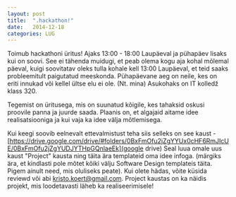 ```yaml
---
layout: post
title:  ".hackathon!"
date:   2014-12-18
categories: LUG
---
```


Toimub hackathoni üritus! Ajaks 13:00 - 18:00 Laupäeval ja pühapäev lisaks kui on soovi. See ei tähenda muidugi, et peab olema kogu aja kohal mõlemal päeval, kuigi soovitatav oleks tulla kohale kell 13:00 Laupäeval, et teid saaks probleemitult paigutatud meeskonda. Pühapäevane aeg on neile, kes on eriti innukad või kellel ültse elu ei ole. (Nt. mina) Asukohaks on IT kolledž klass 320.

Tegemist on üritusega, mis on suunatud kõigile, kes tahaksid oskusi proovile panna ja juurde saada. Plaanis on, et algajaid aitame idee realisatsiooniga ja kui vaja ka idee välja mõtlemisega.

Kui keegi soovib eelnevalt ettevalmistust teha siis selleks on see kaust - [https://drive.google.com/drive/#folders/0BxFmOfu2jZgYYUx0cHF6RmJIcUE/0BxFmOfu2jZgYUDJYTHpGQnlaeEk](google drive)
Seal luua omale uus kaust "Project" kausta ning täita ära templateid oma idee infoga. (märgiks ära, et kindlasti pole mõtet kõiki välju Software Design templateis täita. Pigem ainult need, mis oluliseks peate). Kui olete hädas, võite küsida reviewd või abi kristo.koert@gmail.com. Project kaustas on ka näidis projekt, mis loodetavasti läheb ka realiseerimisele!